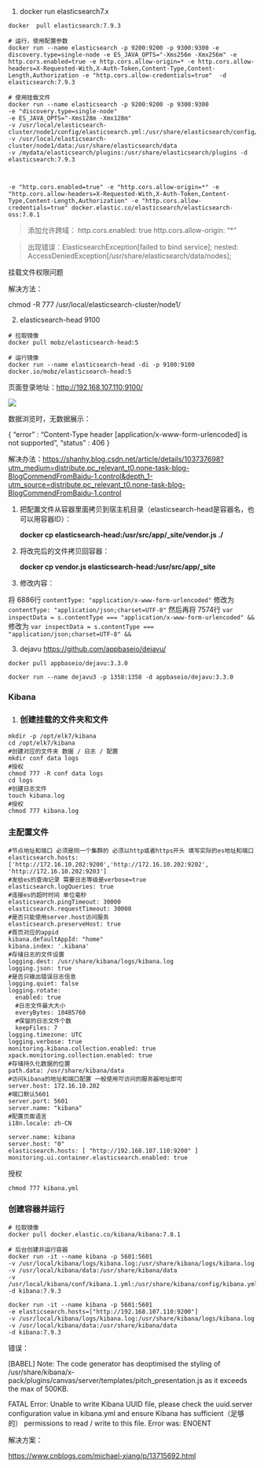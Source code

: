 1. docker run elasticsearch7.x

```
docker  pull elasticsearch:7.9.3

# 运行，使用配置参数
docker run --name elasticsearch -p 9200:9200 -p 9300:9300 -e discovery.type=single-node -e ES_JAVA_OPTS="-Xms256m -Xmx256m" -e http.cors.enabled=true -e http.cors.allow-origin=* -e http.cors.allow-headers=X-Requested-With,X-Auth-Token,Content-Type,Content-Length,Authorization -e "http.cors.allow-credentials=true"  -d elasticsearch:7.9.3

# 使用挂载文件
docker run --name elasticsearch -p 9200:9200 -p 9300:9300  
-e "discovery.type=single-node" 
-e ES_JAVA_OPTS="-Xms128m -Xmx128m" 
-v /usr/local/elasticsearch-cluster/node1/config/elasticsearch.yml:/usr/share/elasticsearch/config/elasticsearch.yml 
-v /usr/local/elasticsearch-cluster/node1/data:/usr/share/elasticsearch/data 
-v /mydata/elasticsearch/plugins:/usr/share/elasticsearch/plugins -d elasticsearch:7.9.3



-e "http.cors.enabled=true" -e "http.cors.allow-origin=*" -e "http.cors.allow-headers=X-Requested-With,X-Auth-Token,Content-Type,Content-Length,Authorization" -e "http.cors.allow-credentials=true" docker.elastic.co/elasticsearch/elasticsearch-oss:7.0.1
```

> 添加允许跨域：
> http.cors.enabled: true
> http.cors.allow-origin: “*”





> 出现错误：ElasticsearchException[failed to bind service]; nested: AccessDeniedException[/usr/share/elasticsearch/data/nodes];

挂载文件权限问题

解决方法：

chmod -R 777 /usr/local/elasticsearch-cluster/node1/



2. elasticsearch-head     9100

```shell
# 拉取镜像
docker pull mobz/elasticsearch-head:5

# 运行镜像
docker run --name elasticsearch-head -di -p 9100:9100 docker.io/mobz/elasticsearch-head:5
```

页面登录地址：http://192.168.107.110:9100/

![](..\开源软件\image\elasticsearch-head.jpg)

数据浏览时，无数据展示：

{
“error” : “Content-Type header [application/x-www-form-urlencoded] is not supported”,
“status” : 406
}

解决办法：https://shanhy.blog.csdn.net/article/details/103737698?utm_medium=distribute.pc_relevant_t0.none-task-blog-BlogCommendFromBaidu-1.control&depth_1-utm_source=distribute.pc_relevant_t0.none-task-blog-BlogCommendFromBaidu-1.control

1. 把配置文件从容器里面拷贝到宿主机目录（elasticsearch-head是容器名，也可以用容器ID）：

   **docker cp elasticsearch-head:/usr/src/app/_site/vendor.js ./**

2. 将改完后的文件拷贝回容器：

      **docker cp vendor.js elasticsearch-head:/usr/src/app/_site**
      
3. 修改内容：

将 6886行 `contentType: "application/x-www-form-urlencoded"` 修改为 `contentType: "application/json;charset=UTF-8"`
然后再将 7574行 `var inspectData = s.contentType === "application/x-www-form-urlencoded" &&` 修改为 `var inspectData = s.contentType === "application/json;charset=UTF-8" &&`

3. dejavu  https://github.com/appbaseio/dejavu/

```
docker pull appbaseio/dejavu:3.3.0

docker run --name dejavu3 -p 1358:1358 -d appbaseio/dejavu:3.3.0
```

### Kibana



1. ### 创建挂载的文件夹和文件 

```
mkdir -p /opt/elk7/kibana
cd /opt/elk7/kibana
#创建对应的文件夹 数据 / 日志 / 配置
mkdir conf data logs 
#授权
chmod 777 -R conf data logs
cd logs
#创建日志文件
touch kibana.log
#授权
chmod 777 kibana.log 
```



### 主配置文件

```
#节点地址和端口 必须是同一个集群的 必须以http或者https开头 填写实际的es地址和端口
elasticsearch.hosts: ['http://172.16.10.202:9200','http://172.16.10.202:9202', 'http://172.16.10.202:9203']
#发给es的查询记录 需要日志等级是verbose=true 
elasticsearch.logQueries: true
#连接es的超时时间 单位毫秒
elasticsearch.pingTimeout: 30000
elasticsearch.requestTimeout: 30000
#是否只能使用server.host访问服务
elasticsearch.preserveHost: true
#首页对应的appid
kibana.defaultAppId: "home"
kibana.index: '.kibana'
#存储日志的文件设置
logging.dest: /usr/share/kibana/logs/kibana.log
logging.json: true
#是否只输出错误日志信息
logging.quiet: false
logging.rotate:
  enabled: true
  #日志文件最大大小
  everyBytes: 10485760
  #保留的日志文件个数
  keepFiles: 7
logging.timezone: UTC
logging.verbose: true
monitoring.kibana.collection.enabled: true
xpack.monitoring.collection.enabled: true
#存储持久化数据的位置
path.data: /usr/share/kibana/data
#访问kibana的地址和端口配置 一般使用可访问的服务器地址即可
server.host: 172.16.10.202
#端口默认5601
server.port: 5601
server.name: "kibana"
#配置页面语言
i18n.locale: zh-CN
```





```
server.name: kibana
server.host: "0"
elasticsearch.hosts: [ "http://192.168.107.110:9200" ]
monitoring.ui.container.elasticsearch.enabled: true
```





授权

```
chmod 777 kibana.yml
```





### 创建容器并运行

```
# 拉取镜像
docker pull docker.elastic.co/kibana/kibana:7.8.1

# 后台创建并运行容器
docker run -it --name kibana -p 5601:5601 
-v /usr/local/kibana/logs/kibana.log:/usr/share/kibana/logs/kibana.log 
-v /usr/local/kibana/data:/usr/share/kibana/data 
-v /usr/local/kibana/conf/kibana.1.yml:/usr/share/kibana/config/kibana.yml 
-d kibana:7.9.3

docker run -it --name kibana -p 5601:5601 
-e elasticsearch.hosts=["http://192.168.107.110:9200"]
-v /usr/local/kibana/logs/kibana.log:/usr/share/kibana/logs/kibana.log 
-v /usr/local/kibana/data:/usr/share/kibana/data 
-d kibana:7.9.3
```





错误：

[BABEL] Note: The code generator has deoptimised the styling of /usr/share/kibana/x-pack/plugins/canvas/server/templates/pitch_presentation.js as it exceeds the max of 500KB.

 FATAL  Error: Unable to write Kibana UUID file, please check the uuid.server configuration value in kibana.yml and ensure Kibana has sufficient（足够的） permissions to read / write to this file. Error was: ENOENT



解决方案：







https://www.cnblogs.com/michael-xiang/p/13715692.html
